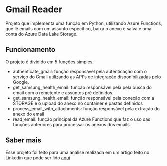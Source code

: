 # Gmail Reader

Projeto que implementa uma função em Python, utilizando Azure Functions, que lê emails com um assunto específico, baixa o anexo e salva e uma conta do Azure Data Lake Storage.

## Funcionamento

O projeto é dividido em 5 funções simples:
- authenticate_gmail: função responsável pela autenticação com o serviço do Gmail utilizando as API's de integração disponibilizadas pelo Google.
- get_samsung_health_email: função responsável pela pela busca do email com o remetente e assuntos pré definidos. 
- get_samsung_health_email: função responsável pela conexão com a STORAGE e o upload do anexo no container e pastas definidos
- process_email_with_attachments: função responsável pela extração do anexo do email
- read_email: função principal da Azure Functions que faz o uso das funções anteriores para processar os anexos dos emails.


## Saber mais

Esse projeto foi feito para uma análise realizada em um artigo feito no Linkedin que pode ser lido [aqui](https://www.linkedin.com/pulse/captura-de-dados-via-email-logic-apps-vs-azure-functions-la%C3%ADs-meuchi-jqrhf/?trackingId=iXvpRqgGRsC076ZSC6%2FFPQ%3D%3D)
